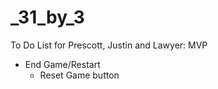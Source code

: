 # _31_by_3

To Do List for Prescott, Justin and Lawyer: MVP

- End Game/Restart
  - Reset Game button
